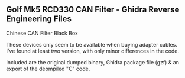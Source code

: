 ## Golf Mk5 RCD330 CAN Filter - Ghidra Reverse Engineering Files ##
Chinese CAN Filter Black Box

These devices only seem to be available when buying adapter cables.<BR>
I've found at least two version, with only minor differences in the code.

Included are the original dumped binary, Ghidra package file (gzf) & an export of the deompiled "C" code.
